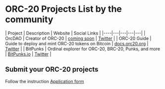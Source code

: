 # ORC-20 Projects List by the community

| Project | Description | Website | Social Links |
|----|---|---|---|---|
| OrcDAO | Creator of ORC-20 | [coming soon]() | [Twitter](https://twitter.com/orcdao) |
| ORC-20 Guide | Guide to deploy and mint ORC-20 tokens on Bitcoin | [docs.orc20.org](https://docs.orc20.org) | [Twitter](https://twitter.com/orcdao) |
| BitPunks | Ordinal explorer for ORC-20, BRC-20, Punks, and more | [BitPunks.io](https://bitpunks.io/Explorer/Inscriptions) | [Twitter](https://twitter.com/_BitPunks_) |




## Submit your ORC-20 projects

Follow the instruction [Application form](/ORC20-Projects-Application.md)

